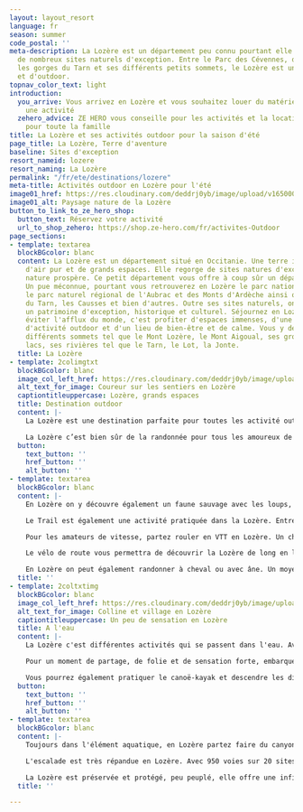 ```yaml
---
layout: layout_resort
language: fr
season: summer
code_postal: ''
meta-description: La Lozère est un département peu connu pourtant elle est composé
  de nombreux sites naturels d'exception. Entre le Parc des Cévennes, de l'Aubrac,
  les gorges du Tarn et ses différents petits sommets, le Lozère est un terre nature
  et d'outdoor.
topnav_color_text: light
introduction:
  you_arrive: Vous arrivez en Lozère et vous souhaitez louer du matériel ou trouver
    une activité
  zehero_advice: ZE HERO vous conseille pour les activités et la location des équipements
    pour toute la famille
title: La Lozère et ses activités outdoor pour la saison d'été
page_title: La Lozère, Terre d'aventure
baseline: Sites d'exception
resort_nameid: lozere
resort_naming: La Lozère
permalink: "/fr/ete/destinations/lozere"
meta-title: Activités outdoor en Lozère pour l'été
image01_href: https://res.cloudinary.com/deddrj0yb/image/upload/v1650005140/website/resorts/Loz%C3%A8re/gatien-bataille-jWEvLcxkCw0-unsplash.jpg
image01_alt: Paysage nature de la Lozère
button_to_link_to_ze_hero_shop:
  button_text: Réservez votre activité
  url_to_shop_zehero: https://shop.ze-hero.com/fr/activites-Outdoor
page_sections:
- template: textarea
  blockBGcolor: blanc
  content: La Lozère est un département situé en Occitanie. Une terre incroyable,
    d'air pur et de grands espaces. Elle regorge de sites natures d'exception où la
    nature prospère. Ce petit département vous offre à coup sûr un dépaysement total.
    Un pue méconnue, pourtant vous retrouverez en Lozère le parc national des Cévennes,
    le parc naturel régional de l'Aubrac et des Monts d'Ardèche ainsi que les gorges
    du Tarn, les Causses et bien d'autres. Outre ses sites naturels, on y retrouve
    un patrimoine d'exception, historique et culturel. Séjournez en Lozère, c'est
    éviter l'afflux du monde, c'est profiter d'espaces immenses, d'une nature préservée,
    d'activité outdoor et d'un lieu de bien-être et de calme. Vous y découvrirez ses
    différents sommets tel que le Mont Lozère, le Mont Aigoual, ses grottes et ses
    lacs, ses rivières tel que le Tarn, le Lot, la Jonte.
  title: La Lozère
- template: 2colimgtxt
  blockBGcolor: blanc
  image_col_left_href: https://res.cloudinary.com/deddrj0yb/image/upload/v1650005105/website/resorts/Loz%C3%A8re/IMG_0003.jpg
  alt_text_for_image: Coureur sur les sentiers en Lozère
  captiontitleuppercase: Lozère, grands espaces
  title: Destination outdoor
  content: |-
    La Lozère est une destination parfaite pour toutes les activité outdoor. Entre ses parcs, ses sites naturels, ses rivières et ses lacs, vous trouverez un choix varié de terrain de jeux et de découverte pour toutes vos activités outdoor.

    La Lozère c’est bien sûr de la randonnée pour tous les amoureux de la marche et des longues balades. Que ce soit en famille, en couple, entre amis ou seul, petites ou longues randonnées s’offrent à vous. Une grande diversité de chemin et de parcours afin de permettre à tous les niveaux de randonneurs de parcours ces chemins. Les différents parcs et sites naturels de la Lozère en font un terrain incroyable pour la marche. Vous y trouverez des GR connus tel que le GR700, le GR670, le GR68, le GR6 et le GR65 avec le chemin de St Jacque de Compostelle. À la journée ou en itinérance, laissez-vous porter en Lozère par un guide. Il vous expliquera sa faune, sa flore, ses roches, ses plateaux mais également son terroir et son histoire. Contempler le paysage c’est merveilleux, le comprendre et le connaître plus profondément c’est encore mieux.
  button:
    text_button: ''
    href_button: ''
    alt_button: ''
- template: textarea
  blockBGcolor: blanc
  content: |-
    En Lozère on y découvre également un faune sauvage avec les loups, les vautours, les chevaux de Przewalski et les bisons.

    Le Trail est également une activité pratiquée dans la Lozère. Entre les chemins techniques, les ascensions, des sentiers escarpés, la Lozère est un vrai terrain de jeu pour le Trail-running. Vous trouverez par ailleurs 28 itinéraires spécialement conçus pour les traileurs avec des parcours pour tous les niveaux. Un moment d’évasion, de dépassement de soi dans un cadre idyllique.

    Pour les amateurs de vitesse, partez rouler en VTT en Lozère. Un choix incroyable de piste de parcours pour tous les goûts, les plaisirs et les niveaux s’offre à vous. Vous retrouverez de nombreuses écoles de VTT qui vous proposeront différentes balades, randonnées, initiations mais également de la location de VTT. Pour découvrir aussi la Lozère en famille et avec un effort moins intense, vous pourrez pratiquer le VTT électrique.

    Le vélo de route vous permettra de découvrir la Lozère de long en large. Par ses petites routes, partez à la rencontre des gorges du Tarn et de la Jonte, rouler à travers ses petits villages typiques.

    En Lozère on peut également randonner à cheval ou avec âne. Un moyen différent de se déplacer mais tout aussi pur et enrichissant.
  title: ''
- template: 2coltxtimg
  blockBGcolor: blanc
  image_col_left_href: https://res.cloudinary.com/deddrj0yb/image/upload/v1650005129/website/resorts/Loz%C3%A8re/lozere-2858844_1920.jpg
  alt_text_for_image: Colline et village en Lozère
  captiontitleuppercase: Un peu de sensation en Lozère
  title: A l'eau
  content: |-
    La Lozère c'est différentes activités qui se passent dans l'eau. Avec ses différentes rivières ainsi que ses lacs, le choix des activités d'eau vives est alors large et il y en a pour tous les goûts.

    Pour un moment de partage, de folie et de sensation forte, embarquez en Rafting et descendez les gorges du Tarn. Plusieurs bases de rafting entre Ste Enimie, le Rozier, Naussac vont vous permettre de vivre un moment de sensation forte et de découverte. Pour ceux qui préfèrent être en contact direct avec l'eau, vous trouverez dans ces différentes bases, la possibilité de vous essayer à l'hydrospeed. Une activité idéale pour se rafraîchir, découvrir le paysage et s'amuser.

    Vous pourrez également pratiquer le canoë-kayak et descendre les différentes rivières ainsi que les multiples rapides. À deux ou tout seul, vivez un moment ludique.
  button:
    text_button: ''
    href_button: ''
    alt_button: ''
- template: textarea
  blockBGcolor: blanc
  content: |-
    Toujours dans l'élément aquatique, en Lozère partez faire du canyoning. Descendez les gorges et les vallons en découvrant les différents aspects végétaux, minéraux et aquatiques dans un moment sportif et sensationnel. Les différentes bases de canyoning en Lozère vont se trouver à Naussac, au Massegros, à Florac, à Meyrueis, à St Enimie et bien d'autres. Quel que soit votre niveau, votre aisance dans ce milieu, il y aura différents parcours. Vous pourrez ainsi partir sur des canyonings plutôt "Randonnée aquatique" ou des canyonings très techniques avec des descentes en rappels, des sauts beaucoup plus hauts etc.

    L'escalade est très répandue en Lozère. Avec 950 voies sur 20 sites naturels, le choix est varié et il y a de quoi grimper partout en Lozère et se faire plaisir. Pour tous les niveaux, découvrez cette activité unique, physique et technique. Vous trouverez différents spots comme les gorges du haut de Chassezac, St Julien du Tournel, les falaises des gorges du Tarn et de la Jonte. Avec un accompagnateur, vous pourrez apprendre et réaliser différentes voies d'escalade dans la Lozère.

    La Lozère est préservée et protégé, peu peuplé, elle offre une infinité de choix d'activité outdoor variée et unique. Ces grands espaces, son histoire, sa beauté en fait un département où votre séjour vous fera vibrer de sensations et d'émotions. Une terre d'une nature exceptionnelle pour le plaisir de tous.
  title: ''

---
```

